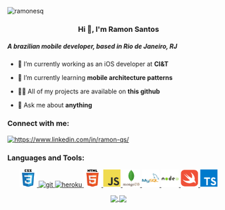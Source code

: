 <p align="left"> <img src="https://komarev.com/ghpvc/?username=ramonesqa&label=Profile%20views&color=0e75b6&style=flat" alt="ramonesq" /> </p>

<h3 align="center">Hi 👋, I'm Ramon Santos</h3>


<h5 align="left">A brazilian mobile developer, based in Rio de Janeiro, RJ</h5>


- 🔭 I’m currently working as an iOS developer at **CI&T**

- 🌱 I’m currently learning **mobile architecture patterns**

- 👨‍💻 All of my projects are available on **this github**

- 💬 Ask me about **anything**


<h3 align="left">Connect with me:</h3>

<p align="left">
<a href="https://linkedin.com/in/https://www.linkedin.com/in/ramon-qs/" target="blank"><img align="center" src="https://raw.githubusercontent.com/rahuldkjain/github-profile-readme-generator/master/src/images/icons/Social/linked-in-alt.svg" alt="https://www.linkedin.com/in/ramon-qs/" height="30" width="40" /></a>
</p>

<h3 align="left">Languages and Tools:</h3>
<p align="center"> <a href="https://www.w3schools.com/css/" target="_blank" rel="noreferrer"> <img src="https://raw.githubusercontent.com/devicons/devicon/master/icons/css3/css3-original-wordmark.svg" alt="css3" width="40" height="40"/> </a> <a href="https://git-scm.com/" target="_blank" rel="noreferrer"> <img src="https://www.vectorlogo.zone/logos/git-scm/git-scm-icon.svg" alt="git" width="40" height="40"/> </a> <a href="https://heroku.com" target="_blank" rel="noreferrer"> <img src="https://www.vectorlogo.zone/logos/heroku/heroku-icon.svg" alt="heroku" width="40" height="40"/> </a> <a href="https://www.w3.org/html/" target="_blank" rel="noreferrer"> <img src="https://raw.githubusercontent.com/devicons/devicon/master/icons/html5/html5-original-wordmark.svg" alt="html5" width="40" height="40"/> </a> <a href="https://developer.mozilla.org/en-US/docs/Web/JavaScript" target="_blank" rel="noreferrer"> <img src="https://raw.githubusercontent.com/devicons/devicon/master/icons/javascript/javascript-original.svg" alt="javascript" width="40" height="40"/> </a> <a href="https://www.mongodb.com/" target="_blank" rel="noreferrer"> <img src="https://raw.githubusercontent.com/devicons/devicon/master/icons/mongodb/mongodb-original-wordmark.svg" alt="mongodb" width="40" height="40"/> </a> <a href="https://www.mysql.com/" target="_blank" rel="noreferrer"> <img src="https://raw.githubusercontent.com/devicons/devicon/master/icons/mysql/mysql-original-wordmark.svg" alt="mysql" width="40" height="40"/> </a> <a href="https://nodejs.org" target="_blank" rel="noreferrer"> <img src="https://raw.githubusercontent.com/devicons/devicon/master/icons/nodejs/nodejs-original-wordmark.svg" alt="nodejs" width="40" height="40"/> </a> <a href="https://developer.apple.com/swift/" target="_blank" rel="noreferrer"> <img src="https://raw.githubusercontent.com/devicons/devicon/master/icons/swift/swift-original.svg" alt="swift" width="40" height="40"/> </a> <a href="https://www.typescriptlang.org/" target="_blank" rel="noreferrer"> <img src="https://raw.githubusercontent.com/devicons/devicon/master/icons/typescript/typescript-original.svg" alt="typescript" width="40" height="40"/> </a> </p>




<div align="center">
  <a href="https://github.com/anuraghazra/github-readme-stats">
  <img
      align="center"
      height="165"
       src="https://github-readme-stats.vercel.app/api?username=RamonesQ&show_icons=true&theme=slateorange&include_all_commits=true&count_private=true"/>
  </a>
  <a href="https://github.com/anuraghazra/github-readme-stats">
    <img
      align="center"
         height="165"
  src="https://github-readme-stats.vercel.app/api/top-langs/?username=RamonesQ&layout=compact&theme=slateorange"/>
</div>
  
  
  
  
<!--
**RamonesQ/RamonesQ** is a ✨ _special_ ✨ repository because its `README.md` (this file) appears on your GitHub profile.

Here are some ideas to get you started:

- 🔭 I’m currently working on ...
- 🌱 I’m currently learning ...
- 👯 I’m looking to collaborate on ...
- 🤔 I’m looking for help with ...
- 💬 Ask me about ...
- 📫 How to reach me: ...
- 😄 Pronouns: ...
- ⚡ Fun fact: ...
-->



